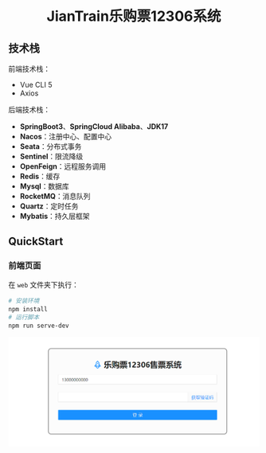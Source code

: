 # <p align="center">JianTrain乐购票12306系统</p>
## 技术栈

前端技术栈：

- Vue CLI 5
- Axios

后端技术栈：

- **SpringBoot3**、**SpringCloud Alibaba**、**JDK17**
- **Nacos**：注册中心、配置中心
- **Seata**：分布式事务
- **Sentinel**：限流降级
- **OpenFeign**：远程服务调用
- **Redis**：缓存
- **Mysql**：数据库
- **RocketMQ**：消息队列
- **Quartz**：定时任务
- **Mybatis**：持久层框架

## QuickStart

### 前端页面

在 `web` 文件夹下执行：

```bash
# 安装环境
npm install
# 运行脚本
npm run serve-dev
```

![image-20230614120647849](./assets/image-20230614120647849.png)



